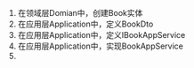 1. 在领域层Domian中，创建Book实体
2. 在应用层Application中，定义BookDto
3. 在应用层Application中，定义IBookAppService
4. 在应用层Application中，实现BookAppService
5. 